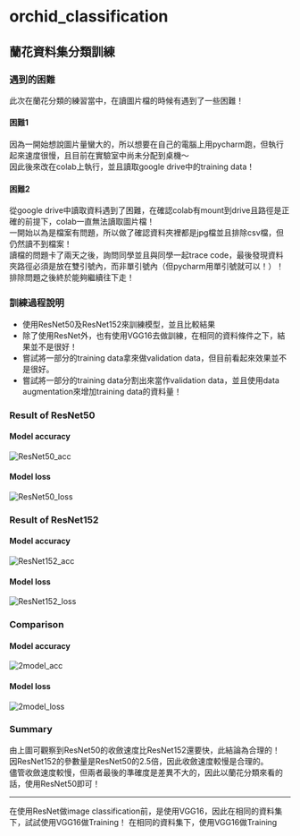 # orchid_classification
## 蘭花資料集分類訓練
### 遇到的困難
此次在蘭花分類的練習當中，在讀圖片檔的時候有遇到了一些困難！  
#### 困難1  
因為一開始想說圖片量蠻大的，所以想要在自己的電腦上用pycharm跑，但執行起來速度很慢，且目前在實驗室中尚未分配到桌機～  
因此後來改在colab上執行，並且讀取google drive中的training data！  
#### 困難2
從google drive中讀取資料遇到了困難，在確認colab有mount到drive且路徑是正確的前提下，colab一直無法讀取圖片檔！  
一開始以為是檔案有問題，所以做了確認資料夾裡都是jpg檔並且排除csv檔，但仍然讀不到檔案！  
讀檔的問題卡了兩天之後，詢問同學並且與同學一起trace code，最後發現資料夾路徑必須是放在雙引號內，而非單引號內（但pycharm用單引號就可以！）！  
排除問題之後終於能夠繼續往下走！ 

### 訓練過程說明
- 使用ResNet50及ResNet152來訓練模型，並且比較結果  
- 除了使用ResNet外，也有使用VGG16去做訓練，在相同的資料條件之下，結果並不是很好！
- 嘗試將一部分的training data拿來做validation data，但目前看起來效果並不是很好。
- 嘗試將一部分的training data分割出來當作validation data，並且使用data augmentation來增加training data的資料量！


### Result of ResNet50
#### Model accuracy
![ResNet50_acc](https://user-images.githubusercontent.com/62006029/192693277-c40b3b15-5bc5-4835-b07e-bf1afcb45301.png)
#### Model loss
![ResNet50_loss](https://user-images.githubusercontent.com/62006029/192693302-90b27bd8-5080-4652-98dd-544c19aa6669.png)

### Result of ResNet152
#### Model accuracy
![ResNet152_acc](https://user-images.githubusercontent.com/62006029/192693166-b9e1708f-265a-44bd-a79b-39d0b58c680d.png)
#### Model loss
![ResNet152_loss](https://user-images.githubusercontent.com/62006029/192693174-d6d15637-80b1-42be-a340-438422bc54f6.png)

### Comparison
#### Model accuracy
![2model_acc](https://user-images.githubusercontent.com/62006029/192693721-8a73eada-d29e-418c-bcf3-19e5f02def85.png)
#### Model loss
![2model_loss](https://user-images.githubusercontent.com/62006029/192693767-aed7ac87-3ee8-47db-a5d8-fdfb0c100aa6.png)

### Summary
由上圖可觀察到ResNet50的收斂速度比ResNet152還要快，此結論為合理的！  
因ResNet152的參數量是ResNet50的2.5倍，因此收斂速度較慢是合理的。  
儘管收斂速度較慢，但兩者最後的準確度是差異不大的，因此以蘭花分類來看的話，使用ResNet50即可！  

---

在使用ResNet做image classification前，是使用VGG16，因此在相同的資料集下，試試使用VGG16做Training！
在相同的資料集下，使用VGG16做Training

